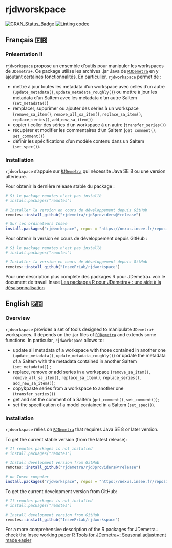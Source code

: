 
<!-- README.md is generated from README.Rmd. Please edit that file -->

# rjdworskpace

[![CRAN_Status_Badge](http://www.r-pkg.org/badges/version/rjdworkspace)](https://cran.r-project.org/package=rjdworkspace)
[![Linting
codce](https://github.com/InseeFrLab/rjdworkspace/actions/workflows/lint.yaml/badge.svg)](https://github.com/InseeFrLab/rjdworkspace/actions/workflows/lint.yaml)

## Français 🇫🇷

### Présentation !!

`rjdworkspace` propose un ensemble d’outils pour manipuler les
workspaces de `JDemetra+`. Ce package utilise les archives .jar Java de
[`RJDemetra`](https://github.com/nbbrd/rjdemetra) en y ajoutant
certaines fonctionnalités. En particulier, `rjdworkspace` permet de :

- mettre à jour toutes les metadata d’un workspace avec celles d’un
  autre (`update_metadata()`, `update_metadata_roughly()`) ou mettre à
  jour les metadata d’un SaItem avec les metadata d’un autre SaItem
  (`set_metadata()`)
- remplacer, supprimer ou ajouter des séries à un workspace
  (`remove_sa_item()`, `remove_all_sa_item()`, `replace_sa_item()`,
  `replace_series()`, `add_new_sa_item()`)
- copier / coller des séries d’un workspace à un autre
  (`transfer_series()`)
- récupérer et modifier les commentaires d’un SaItem (`get_comment()`,
  `set_comment()`)
- définir les spécifications d’un modèle contenu dans un SaItem
  (`set_spec()`).

### Installation

`rjdworkspace` s’appuie sur
[`RJDemetra`](https://github.com/nbbrd/rjdemetra) qui nécessite Java SE
8 ou une version ultérieure.

Pour obtenir la dernière release stable du package :

``` r
# Si le package remotes n'est pas installé
# install.packages("remotes")

# Installer la version en cours de développement depuis GitHub
remotes::install_github("rjdemetra/rjd3providers@*release")

# Sur les ordinateurs Insee
install.packages("rjdworkspace", repos = "https://nexus.insee.fr/repository/r-public/")
```

Pour obtenir la version en cours de développement depuis GitHub :

``` r
# Si le package remotes n'est pas installé
# install.packages("remotes")

# Installer la version en cours de développement depuis GitHub
remotes::install_github("InseeFrLab/rjdworkspace")
```

Pour une description plus complète des packages R pour JDemetra+ voir le
document de travail Insee [Les packages R pour JDemetra+ : une aide à la
désaisonnalisation](https://www.insee.fr/fr/statistiques/5019786)

## English 🇬🇧

### Overview

`rjdworkspace` provides a set of tools designed to manipulate
`JDemetra+` workspaces. It depends on the .jar files of
[`RJDemetra`](https://github.com/nbbrd/rjdemetra) and extends some
functions. In particular, `rjdworkspace` allows to:

- update all metadata of a workspace with those contained in another one
  (`update_metadata()`, `update_metadata_roughly()`) or update the
  metadata of a SaItem with the metadata contained in another SaItem
  (`set_metadata()`) ;  
- replace, remove or add series in a workspace (`remove_sa_item()`,
  `remove_all_sa_item()`, `replace_sa_item()`, `replace_series()`,
  `add_new_sa_item()`);  
- copy&paste series from a workspace to another one
  (`transfer_series()`)
- get and set the comment of a SaItem (`get_comment()`,
  `set_comment()`);
- set the specification of a model contained in a SaItem (`set_spec()`).

### Installation

`rjdworkspace` relies on
[`RJDemetra`](https://github.com/nbbrd/rjdemetra) that requires Java SE
8 or later version.

To get the current stable version (from the latest release):

``` r
# If remotes packages is not installed
# install.packages("remotes")

# Install development version from GitHub
remotes::install_github("rjdemetra/rjd3providers@*release")

# on Insee computer
install.packages("rjdworkspace", repos = "https://nexus.insee.fr/repository/r-public/")
```

To get the current development version from GitHub:

``` r
# If remotes packages is not installed
# install.packages("remotes")

# Install development version from GitHub
remotes::install_github("InseeFrLab/rjdworkspace")
```

For a more comprehensive description of the R packages for JDemetra+
check the Insee working paper [R Tools for JDemetra+: Seasonal
adjustment made easier](https://www.insee.fr/en/statistiques/5019812)
